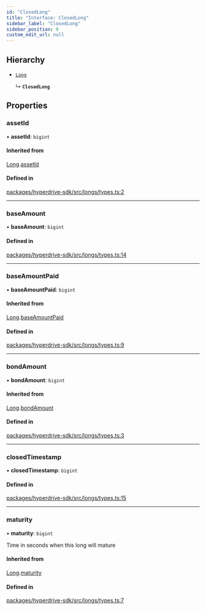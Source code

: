 ```yaml
---
id: "ClosedLong"
title: "Interface: ClosedLong"
sidebar_label: "ClosedLong"
sidebar_position: 0
custom_edit_url: null
---
```


## Hierarchy

- [`Long`](Long.md)

  ↳ **`ClosedLong`**

## Properties

### assetId

• **assetId**: `bigint`

#### Inherited from

[Long](Long.md).[assetId](Long.md#assetid)

#### Defined in

[packages/hyperdrive-sdk/src/longs/types.ts:2](https://github.com/delvtech/hyperdrive-monorepo/blob/ad69d2e/packages/hyperdrive-sdk/src/longs/types.ts#L2)

___

### baseAmount

• **baseAmount**: `bigint`

#### Defined in

[packages/hyperdrive-sdk/src/longs/types.ts:14](https://github.com/delvtech/hyperdrive-monorepo/blob/ad69d2e/packages/hyperdrive-sdk/src/longs/types.ts#L14)

___

### baseAmountPaid

• **baseAmountPaid**: `bigint`

#### Inherited from

[Long](Long.md).[baseAmountPaid](Long.md#baseamountpaid)

#### Defined in

[packages/hyperdrive-sdk/src/longs/types.ts:9](https://github.com/delvtech/hyperdrive-monorepo/blob/ad69d2e/packages/hyperdrive-sdk/src/longs/types.ts#L9)

___

### bondAmount

• **bondAmount**: `bigint`

#### Inherited from

[Long](Long.md).[bondAmount](Long.md#bondamount)

#### Defined in

[packages/hyperdrive-sdk/src/longs/types.ts:3](https://github.com/delvtech/hyperdrive-monorepo/blob/ad69d2e/packages/hyperdrive-sdk/src/longs/types.ts#L3)

___

### closedTimestamp

• **closedTimestamp**: `bigint`

#### Defined in

[packages/hyperdrive-sdk/src/longs/types.ts:15](https://github.com/delvtech/hyperdrive-monorepo/blob/ad69d2e/packages/hyperdrive-sdk/src/longs/types.ts#L15)

___

### maturity

• **maturity**: `bigint`

Time in seconds when this long will mature

#### Inherited from

[Long](Long.md).[maturity](Long.md#maturity)

#### Defined in

[packages/hyperdrive-sdk/src/longs/types.ts:7](https://github.com/delvtech/hyperdrive-monorepo/blob/ad69d2e/packages/hyperdrive-sdk/src/longs/types.ts#L7)
